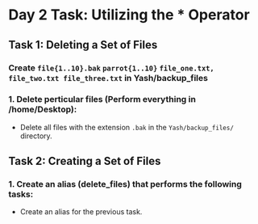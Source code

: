 # Day 2 Task: Utilizing the * Operator

## Task 1: Deleting a Set of Files

### Create `file{1..10}.bak` `parrot{1..10}` `file_one.txt, file_two.txt file_three.txt` in Yash/backup_files

### 1. Delete perticular files (Perform everything in /home/Desktop):
   - Delete all files with the extension `.bak` in the `Yash/backup_files/` directory.

## Task 2: Creating a Set of Files

### 1. Create an alias (delete_files) that performs the following tasks:
   - Create an alias for the previous task.
